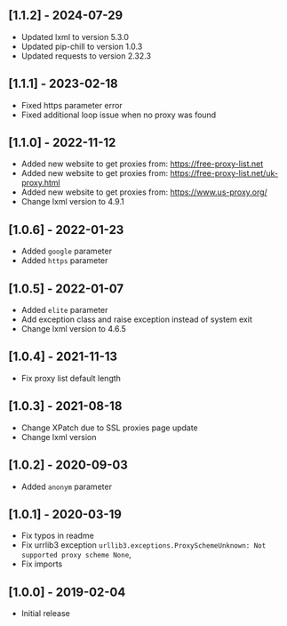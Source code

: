 ## [1.1.2] - 2024-07-29

- Updated lxml to version 5.3.0
- Updated pip-chill to version 1.0.3
- Updated requests to version 2.32.3

## [1.1.1] - 2023-02-18

- Fixed https parameter error
- Fixed additional loop issue when no proxy was found

## [1.1.0] - 2022-11-12

- Added new website to get proxies from: <https://free-proxy-list.net>
- Added new website to get proxies from: <https://free-proxy-list.net/uk-proxy.html>
- Added new website to get proxies from: <https://www.us-proxy.org/>
- Change lxml version to 4.9.1

## [1.0.6] - 2022-01-23

- Added `google` parameter
- Added `https` parameter

## [1.0.5] - 2022-01-07

- Added `elite` parameter
- Add exception class and raise exception instead of system exit
- Change lxml version to 4.6.5

## [1.0.4] - 2021-11-13

- Fix proxy list default length

## [1.0.3] - 2021-08-18

- Change XPatch due to SSL proxies page update
- Change lxml version

## [1.0.2] - 2020-09-03

- Added `anonym` parameter

## [1.0.1] - 2020-03-19

- Fix typos in readme
- Fix urrlib3 exception `urllib3.exceptions.ProxySchemeUnknown: Not supported proxy scheme None`,
- Fix imports

## [1.0.0] - 2019-02-04

- Initial release

